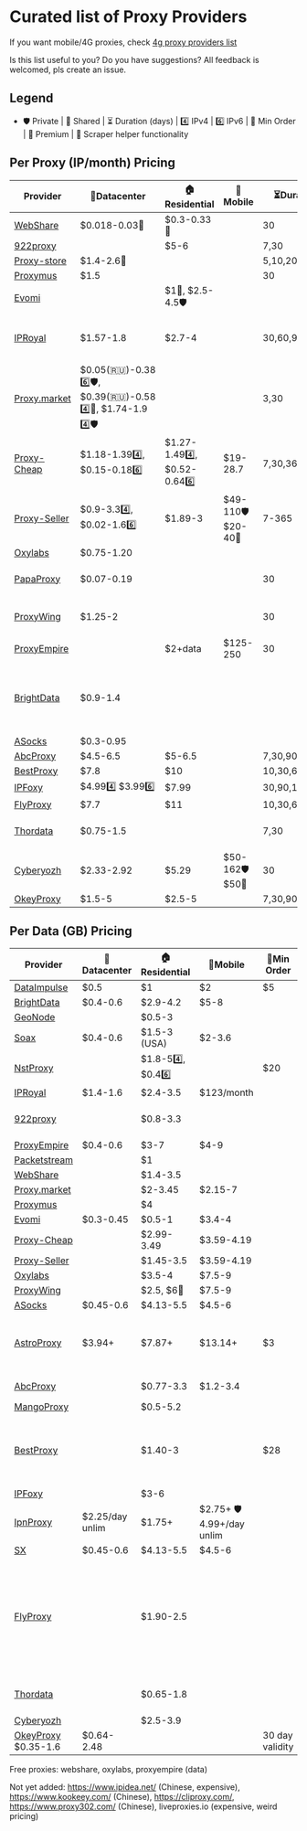 # Curated list of Proxy Providers

If you want mobile/4G proxies, check [4g proxy providers list](https://github.com/TheGP/4g-proxies-providers)

Is this list useful to you? Do you have suggestions? All feedback is welcomed, pls create an issue.

<!--
🏢 - datacenter
🏠 - residential
📱 - mobile / 4g
🛒 - min order
🛡️ - private, 👥 - shared
⏳ - for how many days can you buy
4️⃣- IPv4, 6️⃣ - IPv6
-->

## Legend
- 🛡️ Private | 👥 Shared | ⏳ Duration (days) | 4️⃣ IPv4 | 6️⃣ IPv6 | 🛒 Min Order | 👑 Premium | 🤖 Scraper helper functionality

## Per Proxy (IP/month) Pricing

| Provider | 🏢Datacenter | 🏠Residential | 📱Mobile | ⏳Duration | 🛒Min Order | Notes |
|----------|---------------|----------------|-----------|----------|-----------|-------|
| [WebShare](https://www.webshare.io/?referral_code=r5ah58acc1n1) | $0.018-0.03👥 | $0.3-0.33👥 | | 30 | 20-100 | |
| [922proxy](https://www.922proxy.com/index.html?inviter_code=eac554c7) | | $5-6 | | 7,30 | 1 | |
| [Proxy-store](https://proxy-store.com/xLRxdD6O) | $1.4-2.6👥 | | | 5,10,20,30 | 1 | |
| [Proxymus](https://proxymus.net/) | $1.5 | | | 30 | 1 | |
| [Evomi](https://evomi.com) | |  $1👥, $2.5-4.5🛡️ | | | | |
| [IPRoyal](https://iproyal.com/?r=381340) | $1.57-1.8 | $2.7-4 | | 30,60,90 | 1 | Real prices inside interface |
| [Proxy.market](https://dashboard.proxy.market/?ref=E000134149) | $0.05(🇷🇺)-0.38 6️⃣🛡️, $0.39(🇷🇺)-0.58 4️⃣👥, $1.74-1.9 4️⃣🛡️ | | | 3,30 | | |
| [Proxy-Cheap](https://app.proxy-cheap.com/r/GroQIM) | $1.18-1.394️⃣, $0.15-0.186️⃣ | $1.27-1.494️⃣, $0.52-0.646️⃣ | $19-28.7 | 7,30,365 | 1 | |
| [Proxy-Seller](https://proxy-seller.com/) | $0.9-3.34️⃣, $0.02-1.66️⃣ | $1.89-3 | $49-110🛡️ $20-40👥 | 7-365 | 1 | |
| [Oxylabs](https://oxylabs.io/) | $0.75-1.20 |  |  | | 30 | 10 |
| [PapaProxy](https://papaproxy.net/panel/aff.php?aff=96) | $0.07-0.19 |  |  | 30 | 1-500 | UPD $0.45-1.57 |
| [ProxyWing](https://dashboard.proxywing.com/billing/aff.php?aff=1537) | $1.25-2 |  |  | 30 | 1 | ISP $1.9-2.5 |
| [ProxyEmpire](https://proxyempire.io/?ref=ntayyzn) | | $2+data | $125-250 | 30 | 1 | |
| [BrightData](https://get.brightdata.com/jdpda3d3pu8n) | $0.9-1.4 | | | | 10 | ISP $1.3-1.8, 50%off up to $500 |
| [ASocks](https://asocks.com/?c=bonus3) | $0.3-0.95 |  |  |  | 30 | 100 |
| [AbcProxy](https://www.abcproxy.com/?code=PKNBSH6V) | $4.5-6.5 | $5-6.5 | | 7,30,90,365 | 1 |  |
| [BestProxy](https://bestproxy.com/register/?invitation_code=C4QJK9) | $7.8 | $10 |  | 10,30,60 | 1  |  |
| [IPFoxy](https://referral.ipfoxy.com/P0LRJy) | $4.994️⃣ $3.996️⃣ | $7.99 |  | 30,90,180,365 | 1  |  |
| [FlyProxy](https://www.flyproxy.com/?invitation_code=YABR3X) | $7.7 | $11 | | 10,30,60 | 1 |  | 
| [Thordata](https://dashboard.thordata.com/register?invitation_code=PL3KADIY) | $0.75-1.5 | | | 7,30 | 1 | ISP $0.75-1.5 |
| [Cyberyozh](https://app.cyberyozh.com/?pid=62367664b06c4b0aac06b18b00767bf2&utm_source=github&utm_medium=4g-providers) | $2.33-2.92 | $5.29 | $50-162🛡️ $50👥  | 30 | 1 | |
| [OkeyProxy](https://www.okeyproxy.com?ref=el7yr8) | $1.5-5 | $2.5-5 | | 7,30,90 | 1 | |


<!--
| []() | $ | $ | $ |  |  |  |
-->

## Per Data (GB) Pricing

| Provider | 🏢Datacenter | 🏠Residential | 📱Mobile | 🛒Min Order | Notes |
|----------|---------------|----------------|-----------|-----------|-------|
| [DataImpulse](https://dataimpulse.com/?aff=10601) | $0.5 | $1 | $2 | $5 | |
| [BrightData](https://get.brightdata.com/jdpda3d3pu8n) | $0.4-0.6 | $2.9-4.2 | $5-8 | | 🤖 |
| [GeoNode](https://geonode.com/plans/mobile-proxies) | | $0.5-3 | | | |
| [Soax](https://soax.com?afmc=9e) | $0.4-0.6 | $1.5-3 (USA) | $2-3.6 | | |
| [NstProxy](https://app.nstproxy.com/register?i=fSdi3e) | | $1.8-54️⃣, $0.46️⃣ | | $20 | |
| [IPRoyal](https://iproyal.com/?r=381340) | $1.4-1.6 | $2.4-3.5 | $123/month | | |
| [922proxy](https://www.922proxy.com/index.html?inviter_code=eac554c7) | | $0.8-3.3 | | | Up to 120 min sessions |
| [ProxyEmpire](https://proxyempire.io/?ref=ntayyzn) | $0.4-0.6 | $3-7 | $4-9 | | |
| [Packetstream](https://packetstream.io/?psr=5zjq) | | $1 | | | |
| [WebShare](https://www.webshare.io/?referral_code=r5ah58acc1n1) | | $1.4-3.5 | | | |
| [Proxy.market](https://dashboard.proxy.market/?ref=E000134149) | | $2-3.45 | $2.15-7 | | |
| [Proxymus](https://proxymus.net/) | | $4 | | | |
| [Evomi](https://evomi.com) | $0.3-0.45 | $0.5-1 | $3.4-4 | | |
| [Proxy-Cheap](https://app.proxy-cheap.com/r/GroQIM) | | $2.99-3.49 | $3.59-4.19 | | |
| [Proxy-Seller](https://proxy-seller.com/?partner=L7CUPS5E7GXNNR) | | $1.45-3.5 | $3.59-4.19 | | |
| [Oxylabs](https://oxylabs.io/) | | $3.5-4 | $7.5-9 | | 🤖 |
| [ProxyWing](https://dashboard.proxywing.com/billing/aff.php?aff=1537) | | $2.5, $6👑 | $7.5-9 | | |
| [ASocks](https://asocks.com/?c=bonus3) | $0.45-0.6 | $4.13-5.5 | $4.5-6 | | |
| [AstroProxy](https://astroproxy.com/r/9e528402c1c95277f2a1c6f97c79f4ab) | $3.94+ | $7.87+ | $13.14+ | $3 | 30 day port duration, from 100Mb/port, KYC |
| [AbcProxy](https://www.abcproxy.com/?code=PKNBSH6V) | | $0.77-3.3 | $1.2-3.4 | | Unlim res $66/day |
| [MangoProxy](https://mangoproxy.com/) | | $0.5-5.2 | | | 🤖 |
| [BestProxy](https://bestproxy.com/register/?invitation_code=C4QJK9) |  | $1.40-3 |  | $28 | 🤖, expiring in 30-180 days, long lasting ISP, unlim res $68.33/day |
| [IPFoxy](https://referral.ipfoxy.com/P0LRJy) | | $3-6 | | | |
| [IpnProxy](https://ipnproxy.com/) | $2.25/day unlim | $1.75+ | $2.75+ 🛡️4.99+/day unlim | | +VPN, Google Map scraper |
| [SX](https://sx.org/) | $0.45-0.6 | $4.13-5.5 | $4.5-6 | | |
| [FlyProxy](https://www.flyproxy.com/?invitation_code=YABR3X) | | $1.90-2.5 | | | res unlim 72.58-270/day, long lasting ISP $1.4-2.75, can contact there support for free 0.5G |
| [Thordata](https://dashboard.thordata.com/register?invitation_code=PL3KADIY) | | $0.65-1.8 | |  | 🤖, res unlim $69-280.00/day |
| [Cyberyozh](https://app.cyberyozh.com/?pid=62367664b06c4b0aac06b18b00767bf2&utm_source=github&utm_medium=4g-providers)  | | $2.5-3.9 | | | |
| [OkeyProxy](https://www.okeyproxy.com?ref=el7yr8) $0.35-1.6 | $0.64-2.48 | | | 30 day validity |

<!--
| []() | $ | $ | $ | | |
-->

Free proxies: webshare, oxylabs, proxyempire (data)

Not yet added: https://www.ipidea.net/ (Chinese, expensive), https://www.kookeey.com/ (Chinese), https://cliproxy.com/, https://www.proxy302.com/ (Chinese), liveproxies.io (expensive, weird pricing)


<!--

## Per proxy (IP)
* [WebShare](https://www.webshare.io/?referral_code=r5ah58acc1n1) 🏢👥 $0.03-0.018 🏠👥 $0.3-0.33 ⏳30 🛒20-100
* [922proxy](https://www.922proxy.com/index.html?inviter_code=eac554c7) 🏠 $5-6 ⏳7,30 🛒1
* [Proxy-store](https://proxy-store.com) 🏢 $1.4-2.6 👥 $1.4 ⏳5,10,20,30 🛒1
* [Proxymus](https://proxymus.net/) 🏢 $1.5 ⏳30 🛒1
* [Evomi](https://evomi.com) 🏠👥 $1 🛡️ $2.5-4.5
* [IPRoyal](https://iproyal.com/?r=381340) 🏢 $1.57-1.8 🏠 $2.7-4 ⏳30,60,90 (real prices inside interface) 🛒1
* [Proxy.market](https://dashboard.proxy.market/?ref=E000134149) 🏢 v6🛡️ $0.05(🇷🇺)-0.38 v4👥 $0.39(🇷🇺)-0.58 v4🛡️ $1.74-1.9 ⏳3,30
* [Proxy-Cheap](https://www.proxy-cheap.com) 🏢 v4 $1.18-1.39 v6 $0.15-0.18 🏠 v4 $1.27-1.49 v6 $0.52-0.64 📱 $19-28.7
  

🏢 $/G 🏠 $/G 📱 $/G 


## Per data (Gb)
* [DataImpulse]() 🏢 $0.5 🏠 $1 📱 $2 🛒 $5
* [BrightData](https://get.brightdata.com/jdpda3d3pu8n) 🏢 $0.4-0.6 🏠 $4.2-2.9 📱 $5-8
* [GeoNode](https://geonode.com/plans/mobile-proxies) 🏠 0.5-3
* [Soax](https://soax.com?afmc=9e) 🏢 $0.4-0.6 🏠 $1.5-3 (USA) 📱 $2-3.6
* [NstProxy](https://app.nstproxy.com/register?i=fSdi3e) 🏠 v4 $1.8-5 v6 $0.4 🛒 $20
* [IPRoyal](https://iproyal.com/?r=381340) 🏢 $1.4-1.6 🏠 $2.4-3.5 📱 $123/month
* [922proxy](https://www.922proxy.com/index.html?inviter_code=eac554c7) 🏠 $0.8-3.3 (up to 120 min)
* [ProxyEmpire](https://proxyempire.io/?ref=ntayyzn) 🏢 $0.4-0.6 🏠 $3-7 📱 $4-9
* [Packetstream](https://packetstream.io/?psr=5zjq) 🏠 $1
* [WebShare](https://www.webshare.io/?referral_code=r5ah58acc1n1) 🏠 $1.4-3.5
* [Proxy.market](https://dashboard.proxy.market/?ref=E000134149) 🏠 $2-3.45 📱 $2.15-7
* [Proxymus](https://proxymus.net/) 🏠 $4
* [Evomi](https://evomi.com) 🏢 $0.3-0.45 🏠 $0.5-1 📱 $3.4-4
* [Proxy-Cheap](https://www.proxy-cheap.com) 🏠 $2.99-3.49 📱 $3.59-4.19

-->

  
